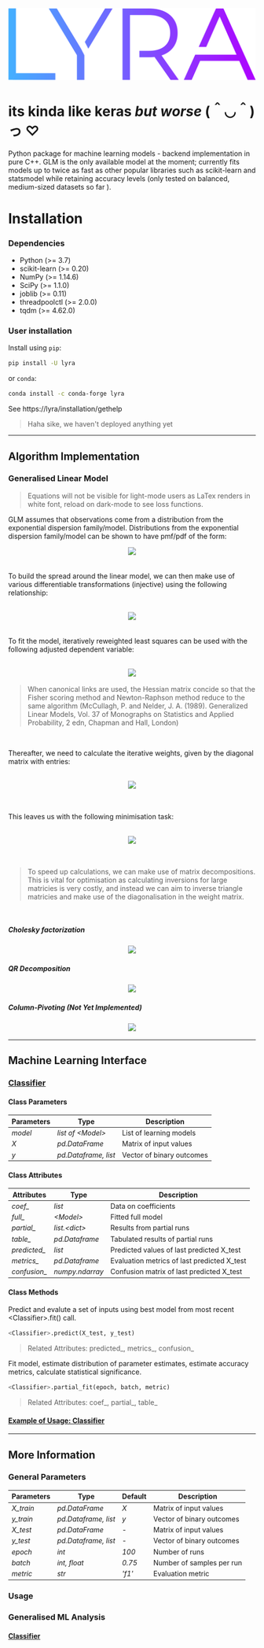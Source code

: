 <img src="https://github.com/print-hi/lyra/blob/main/lib/svg/LYRA-y.svg"> 

# its kinda like keras *but worse* (＾◡＾)っ ♡

Python package for machine learning models - backend implementation in pure C++. GLM is the only available model at the moment; currently fits models up to twice as fast as other popular libraries such as scikit-learn and statsmodel while retaining accuracy levels (only tested on balanced, medium-sized datasets so far ).

# Installation

### Dependencies

- Python (>= 3.7)
- scikit-learn (>= 0.20)
- NumPy (>= 1.14.6)
- SciPy (>= 1.1.0)
- joblib (>= 0.11)
- threadpoolctl (>= 2.0.0)
- tqdm (>= 4.62.0)

### User installation

Install using `pip`:
```bash
pip install -U lyra
```
or `conda`:
```bash
conda install -c conda-forge lyra
```
See https://lyra/installation/gethelp
    
> Haha sike, we haven't deployed anything yet

-------------------------------------------

## Algorithm Implementation
### Generalised Linear Model

> Equations will not be visible for light-mode users as LaTex renders in white font, reload on dark-mode to see loss functions.

GLM assumes that observations come from a distribution from the exponential dispersion family/model. Distributions from the exponential dispersion family/model can be shown to have pmf/pdf of the form: &nbsp;
<p align="center">
<img src="https://latex.codecogs.com/svg.latex?%5Cfn_cm%20%5Clarge%20%5Ccolor%7BWhite%7D%20%5Ctextit%7Bf%7D%28y_i%3B%20%5Ctheta_i%29%20%3D%20%5Cexp%20%5Cleft%5B%20%5Cdfrac%7By_i%20%5Ctheta_i%20-%20%5Ctextit%7Bb%7D%28%5Ctheta_i%29%7D%7B%5Ctextit%7Ba%7D_i%28%5Cphi%29%7D%20&plus;%20c%28y_i%3B%20%5Cphi%29%20%5Cright%5D" />
</p> <br />
To build the spread around the linear model, we can then make use of various differentiable transformations (injective) using the following relationship: <br/><br/>
<p align="center">
    <img src="https://latex.codecogs.com/svg.latex?%5Cfn_cm%20%5Clarge%20%5Ccolor%7BWhite%7D%20%5Ceta_i%20%3D%20g%28%5Cmu_i%29%20%3D%20g%28%5Cboldsymbol%7B%5Cmathbf%7Bx%7D%7D_i%27%20%7B%5Cboldsymbol%20%5Cbeta%7D%29%20%3D%20g%28%5Cmathbb%7BE%7D%5B%7B%5Cmathit%7BY_i%7D%7D%5D%29" />
</p> <br/>
To fit the model, iteratively reweighted least squares can be used with the following adjusted dependent variable: <br/><br/>
<p align="center">
    <img src="https://latex.codecogs.com/svg.latex?%5Cfn_cm%20%5Clarge%20%5Ccolor%7BWhite%7D%20%5Cmathnormal%7Bz%7D_i%20%3D%20%5Ceta_i%20&plus;%20%28%7B%5Cmathrm%7By%7D%7D_i%20-%20%5Cmu_i%29%20%5Cdfrac%7Bd%20%5Ceta_i%7D%7Bd%5Cmu_i%7D" />
</p> 

> When canonical links are used, the Hessian matrix concide so that the Fisher scoring method and Newton-Raphson method reduce to the same algorithm (McCullagh, P. and Nelder, J. A. (1989). Generalized Linear Models, Vol. 37 of Monographs on Statistics and Applied Probability, 2 edn, Chapman and Hall, London)

<br/>

Thereafter, we need to calculate the iterative weights, given by the diagonal matrix with entries: <br/><br/>
<p align="center">
    <img src="https://latex.codecogs.com/svg.latex?%5Cfn_cm%20%5Clarge%20%5Ccolor%7BWhite%7D%20%5Ctextit%7Bw%7D_i%20%3D%20%5Cdfrac%7B%5Cphi%20%5Ccdot%20b%5E%7B%27%27%7D%28%5Ctheta_i%29%7D%7B%5Ctextit%7Ba%7D_i%28%5Cphi%29%7D%20%5Ccdot%20%28%5Cdfrac%7Bd%20%5Ceta_i%7D%7Bd%5Cmu_i%7D%29%5E%7B-2%7D" />
</p><br/>

This leaves us with the following minimisation task: <br/><br/>
<p align="center">
    <img src="https://latex.codecogs.com/svg.latex?%5Clarge%20%5Ccolor%7BWhite%7D%5Cboldsymbol%20%5Cbeta%20%3D%20%28%5Cboldsymbol%7B%5Cmathrm%7BX%7D%7D%5E%7B%5Ctop%7D%20%5Cboldsymbol%7B%5Cmathrm%7BW%7D%7D%20%5Cboldsymbol%7B%5Cmathrm%7BX%7D%7D%29%5E%7B-1%7D%20%5Cboldsymbol%7B%5Cmathrm%7BX%7D%7D%5E%7B%5Ctop%7D%20%5Cboldsymbol%7B%5Cmathrm%7BW%7D%7D%20%5Cboldsymbol%7B%5Cmathrm%7Bz%7D%7D" />
</p><br/>

> To speed up calculations, we can make use of matrix decompositions. This is vital for optimisation as calculating inversions for large matricies is very costly, and instead we can aim to inverse triangle matricies and make use of the diagonalisation in the weight matrix. 

<br/>

##### Cholesky factorization 

<p align="center">
    <img src="https://latex.codecogs.com/svg.latex?%5Clarge%20%5Ccolor%7BWhite%7D%20%7B%5Cmathcal%7BR%7D%7D%5E%7B%5Ctop%7D%7B%5Cmathcal%7BR%7D%7D%20%3A%3D%20%5Cboldsymbol%7B%5Cmathrm%7BX%7D%7D%5E%7B%5Ctop%7D%5Cboldsymbol%7B%5Cmathrm%7BW%7D%7D%5Cboldsymbol%7B%5Cmathrm%7BX%7D%7D%20%5Clongrightarrow%20%5Cboldsymbol%20%5Cbeta%20%3D%20%7B%5Cmathcal%7BR%7D%7D%5E%7B-1%7D%7B%5Cmathcal%7BR%7D%7D%20%5E%7B-%5Ctop%7D%20%5Cboldsymbol%7B%5Cmathrm%7BX%7D%7D%5E%7B%5Ctop%7D%20%5Cboldsymbol%7B%5Cmathrm%7BW%7D%7D%20%5Cboldsymbol%7B%5Cmathrm%7Bz%7D%7D" />
</p>

##### QR Decomposition

<p align="center">
    <img src="https://latex.codecogs.com/svg.latex?%5Clarge%20%5Ccolor%7BWhite%7D%20%7B%5Cmathcal%7BQ%7D%7D%7B%5Cmathcal%7BR%7D%7D%20%3A%3D%20%5Cboldsymbol%7B%5Cmathrm%7BW%7D%7D%5E%7B%5Cfrac%7B1%7D%7B2%7D%7D%5Cboldsymbol%7B%5Cmathrm%7BX%7D%7D%20%5Clongrightarrow%20%5Cboldsymbol%20%5Cbeta%20%3D%20%7B%5Cmathcal%7BR%7D%7D%5E%7B-1%7D%7B%5Cmathcal%7BQ%7D%7D%5E%7B%5Ctop%7D%20%5Cboldsymbol%7B%5Cmathrm%7BW%7D%7D%20%5Cboldsymbol%7B%5Cmathrm%7Bz%7D%7D" />
</p>

##### Column-Pivoting (Not Yet Implemented) 

<p align="center">
    <img src="https://latex.codecogs.com/svg.latex?%5Clarge%20%5Ccolor%7BWhite%7D%20%7B%5Cmathcal%7BQ%7D%7D%7B%5Cmathcal%7BR%7D%7D%7B%5Cmathcal%7BP%7D%7D%20%3A%3D%20%5Cboldsymbol%7B%5Cmathrm%7BX%7D%7D%5Cboldsymbol%7B%5Cmathrm%7BW%7D%7D%5E%7B%5Cfrac%7B1%7D%7B2%7D%7D%20%5Clongrightarrow%20%5Cboldsymbol%20%5Cbeta%20%3D%20%7B%5Cmathcal%7BP%7D%7D%7B%5Cmathcal%7BR%7D%7D%5E%7B-1%7D%7B%5Cmathcal%7BQ%7D%7D%5E%7B%5Ctop%7D%20%5Cboldsymbol%7B%5Cmathrm%7BW%7D%7D%20%5Cboldsymbol%7B%5Cmathrm%7Bz%7D%7D" />
</p>

-------------------------------------------

## Machine Learning Interface
### [Classifier](https://github.com/print-hi/lyra/blob/usage/usage/classifier.ipynb) <a name="classifier"></a>

#### Class Parameters

| Parameters | Type | Description |
| ---- | --- | --- |
| *model*  | *list of \<Model\>*  | List of learning models |
| *X*  | *pd.DataFrame*  | Matrix of input values |
| *y*  | *pd.Dataframe, list*   | Vector of binary outcomes |

#### Class Attributes

| Attributes | Type | Description |
| ---- | --- | --- |
| *coef_*  | *list*    | Data on coefficients |
| *full_*  | *\<Model\>*   | Fitted full model |
| *partial_*  | *list.\<dict\>*   | Results from partial runs |
| *table_*  | *pd.Dataframe*   | Tabulated results of partial runs |
| *predicted_*  | *list*  | Predicted values of last predicted X_test |
| *metrics_*  | *pd.Dataframe*  | Evaluation metrics of last predicted X_test |
| *confusion_*  | *numpy.ndarray*  | Confusion matrix of last predicted X_test |

#### Class Methods
Predict and evalute a set of inputs using best model from most recent \<Classifier\>.fit() call. 

```python     
<Classifier>.predict(X_test, y_test)
```
> Related Attributes: predicted_, metrics_, confusion_

Fit model, estimate distribution of parameter estimates, estimate accuracy metrics, calculate statistical significance.

```python 
<Classifier>.partial_fit(epoch, batch, metric) 
```
> Related Attributes: coef_, partial_, table_ 


#### [Example of Usage: Classifier](https://github.com/print-hi/lyra/blob/usage/usage/classifier.ipynb)

-------------------------------------------

## More Information
### General Parameters <a name="params"></a>

| Parameters | Type | Default | Description |
| ---- | --- | --- |  --- |
| *X_train*  | *pd.DataFrame* | *X*     | Matrix of input values|
| *y_train*  | *pd.Dataframe, list* | *y*   | Vector of binary outcomes |
| *X_test*  | *pd.DataFrame*   | - | Matrix of input values|
| *y_test*  | *pd.Dataframe, list*   | - | Vector of binary outcomes |
| *epoch*  | *int* | *100*    | Number of runs |
| *batch*  | *int, float* | *0.75*   | Number of samples per run |
| *metric*  | *str* | *'f1'*   | Evaluation metric |

### Usage
### Generalised ML Analysis
#### [Classifier](https://github.com/print-hi/lyra/blob/usage/usage/classifier.ipynb) <a name="classifier"></a>
